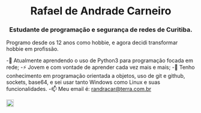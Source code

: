 <h1 align="center">Rafael de Andrade Carneiro</h1>
<h3 align="center">Estudante de programação e segurança de redes de Curitiba.</h3>

Programo desde os 12 anos como hobbie, e agora decidi transformar hobbie em profissão.

-🌱 Atualmente aprendendo o uso de Python3 para programação focada em rede;
-⚡ Jovem e com vontade de aprender cada vez mais e mais;
-🔭 Tenho conhecimento em programação orientada a objetos, uso de git e github, sockets, base64, e sei usar tanto Windows como Linux e suas funcionalidades.
-📫 Meu email é: randracar@terra.com.br


<a href="https://www.linkedin.com/in/rafaelandradecarneiro" target="blank"><img align="center" src="https://cdn.jsdelivr.net/npm/simple-icons@3.0.1/icons/linkedin.svg" alt="https://www.linkedin.com/in/rafaelandradecarneiro" height="20" width="20" /></a>
